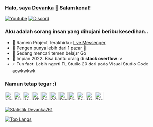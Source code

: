 ### Halo, saya [Devanka][youtube] 👋 Salam kenal! 

[![Youtube](https://img.shields.io/youtube/channel/views/UC6DRs2WBcTosEKqLUbgu5xA?color=%23ff0000&label=My%20Youtube&logo=youtube&logoColor=%23ffffff&style=for-the-badge)](https://www.youtube.com/c/RG761)
[![Discord](https://img.shields.io/discord/911021490269466654?color=purple&label=my%20discord&logo=discord&logoColor=white&style=for-the-badge)](https://discord.devanka.my.id)

### Aku adalah sorang insan yang dihujani beribu kesedihan..
- 🔭 Ramein Project Terakhirku: [Live Messenger][app]
- 🌱 Pengen punya lebih dari 1 pacar 🤣
- 👯 Sedang mencari temen belajar Go
- 🥅 Impian 2022: Bisa bantu orang di <b>stack overflow</b> :v
- ⚡ Fun fact: Lebih ngerti FL Studio 20 dari pada Visual Studio Code aowkwkwk

### Namun tetap tegar :)
<img align="left" alt="Visual Studio Code" width="26px" src="https://cdn.iconscout.com/icon/free/png-256/visual-studio-code-3251603-2724650.png"/>
<img align="left" alt="PHP" width="26px" src="https://cdn.iconscout.com/icon/free/png-256/php-99-1175127.png"/>
<img align="left" alt="JavaScript" width="26px" src="https://cdn.iconscout.com/icon/free/png-256/javascript-2752148-2284965.png" />
<img align="left" alt="HTML5" width="26px" src="https://cdn.iconscout.com/icon/free/png-256/html5-40-1175193.png" />
<img align="left" alt="Sass" width="26px" src="https://cdn.iconscout.com/icon/free/png-256/sass-226054.png" />
<img align="left" alt="CSS3" width="26px" src="https://cdn.iconscout.com/icon/free/png-256/css3-11-1175239.png" />
<img align="left" alt="Python" width="26px" src="https://cdn.iconscout.com/icon/free/png-256/python-2-226051.png" />
<img align="left" alt="Firebase" width="26px" src="https://cdn.iconscout.com/icon/free/png-256/firebase-1-282796.png" />
<img align="left" alt="React" width="26px" src="https://cdn.iconscout.com/icon/free/png-256/react-3-1175109.png" />
<img align="left" alt="Node.js" width="26px" src="https://cdn.iconscout.com/icon/free/png-256/node-dot-js-3628953-3030178.png" />
<img align="left" alt="Terminal" width="26px" src="https://cdn.iconscout.com/icon/free/png-256/terminal-19-458204.png" />

<br/>
<br/>

[![Statistik Devanka761](https://github-readme-stats.vercel.app/api?username=devanka761&theme=github_dark&hide=contribs&show_icons=true)](https://github.com/devanka761)

[![Top Langs](https://github-readme-stats.vercel.app/api/top-langs/?username=devanka761&theme=github_dark)](https://github.com/devanka761)

[app]: https://dvnkz-messenger.netlify.app/
[youtube]: https://www.youtube.com/c/RG761